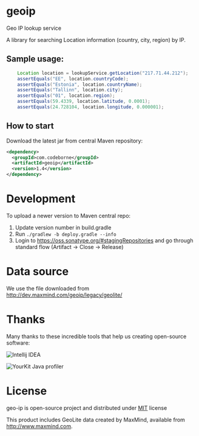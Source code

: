 # geoip
Geo IP lookup service

A library for searching Location information (country, city, region) by IP.

## Sample usage:
```java
    Location location = lookupService.getLocation("217.71.44.212");
    assertEquals("EE", location.countryCode);
    assertEquals("Estonia", location.countryName);
    assertEquals("Tallinn", location.city);
    assertEquals("01", location.region);
    assertEquals(59.4339, location.latitude, 0.0001);
    assertEquals(24.728104, location.longitude, 0.000001);
```


## How to start

Download the latest jar from central Maven repository:

```xml
<dependency>
  <groupId>com.codeborne</groupId>
  <artifactId>geoip</artifactId>
  <version>1.4</version>
</dependency>
```

# Development
To upload a newer version to Maven central repo:
1. Update version number in build.gradle
2. Run `./gradlew -b deploy.gradle --info`
3. Login to https://oss.sonatype.org/#stagingRepositories and go through standard flow (Artifact -> Close -> Release)

# Data source

We use the file downloaded from http://dev.maxmind.com/geoip/legacy/geolite/

# Thanks

Many thanks to these incredible tools that help us creating open-source software:

![Intellij IDEA](http://www.jetbrains.com/idea/docs/logo_intellij_idea.png)

![YourKit Java profiler](http://selenide.org/images/yourkit.png)

# License
geo-ip is open-source project and distributed under [MIT](http://choosealicense.com/licenses/mit/) license

This product includes GeoLite data created by MaxMind, available from 
<a href="http://www.maxmind.com">http://www.maxmind.com</a>.